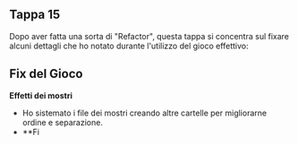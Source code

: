 ## Tappa 15

Dopo aver fatta una sorta di "Refactor", questa tappa si concentra sul fixare alcuni dettagli che ho notato durante l'utilizzo del gioco effettivo:

## Fix del Gioco

**Effetti dei mostri**
- Ho sistemato i file dei mostri creando altre cartelle per migliorarne ordine e separazione. 
- **Fi